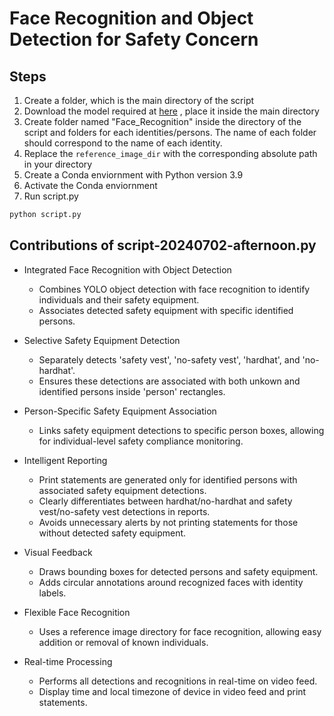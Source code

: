 # Face Recognition and Object Detection for Safety Concern

## Steps

1. Create a folder, which is the main directory of the script
2. Download the model required at [here](https://github.com/rahilmoosavi/DetectConstructionSafety/blob/master/best.pt) , place it inside the main directory
3. Create folder named "Face_Recognition" inside the directory of the script and folders for each identities/persons. The name of each folder should correspond to the name of each identity.
4. Replace the ``reference_image_dir`` with the corresponding absolute path in your directory
5. Create a Conda enviornment with Python version 3.9
6. Activate the Conda enviornment
7. Run script.py

```python
python script.py
```

## Contributions of script-20240702-afternoon.py

- Integrated Face Recognition with Object Detection
  - Combines YOLO object detection with face recognition to identify individuals and their safety equipment.
  - Associates detected safety equipment with specific identified persons.

- Selective Safety Equipment Detection
  - Separately detects 'safety vest', 'no-safety vest', 'hardhat', and 'no-hardhat'.
  - Ensures these detections are associated with both unkown and identified persons inside 'person' rectangles.

- Person-Specific Safety Equipment Association
  - Links safety equipment detections to specific person boxes, allowing for individual-level safety compliance monitoring.

- Intelligent Reporting
  - Print statements are generated only for identified persons with associated safety equipment detections.
  - Clearly differentiates between hardhat/no-hardhat and safety vest/no-safety vest detections in reports.
  - Avoids unnecessary alerts by not printing statements for those without detected safety equipment.

- Visual Feedback
  - Draws bounding boxes for detected persons and safety equipment.
  - Adds circular annotations around recognized faces with identity labels.

- Flexible Face Recognition
  - Uses a reference image directory for face recognition, allowing easy addition or removal of known individuals.

- Real-time Processing
  - Performs all detections and recognitions in real-time on video feed.
  - Display time and local timezone of device in video feed and print statements.

